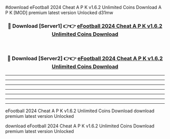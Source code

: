 #download eFootball 2024 Cheat A P K v1.6.2 Unlimited Coins Download A P K [MOD] premium latest version Unlocked d31mw 



<div align="center">
<h3>🔴 Download [Server1] 👉👉 <a href="https://apkdownload1.web.app/">eFootball 2024 Cheat A P K v1.6.2 Unlimited Coins Download</a></h3><br>

<h3>🔴 Download [Server2] 👉👉 <a href="https://apkdownload1.web.app/">eFootball 2024 Cheat A P K v1.6.2 Unlimited Coins Download</a></h3>
</div>





----------------------------------------------------------

----------------------------------------------------------

----------------------------------------------------------

----------------------------------------------------------

----------------------------------------------------------

----------------------------------------------------------

----------------------------------------------------------

eFootball 2024 Cheat A P K v1.6.2 Unlimited Coins Download download premium latest version Unlocked

download eFootball 2024 Cheat A P K v1.6.2 Unlimited Coins Download premium latest version Unlocked
